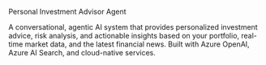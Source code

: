Personal Investment Advisor Agent

A conversational, agentic AI system that provides personalized investment advice, risk analysis, and actionable insights based on your portfolio, real-time market data, and the latest financial news. Built with Azure OpenAI, Azure AI Search, and cloud-native services.